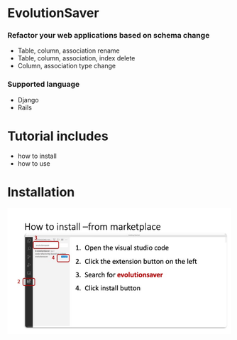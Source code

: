 # EvolutionSaver

### Refactor your web applications based on schema change
  - Table, column, association rename
  - Table, column, association, index delete
  - Column, association type change
  
### Supported language
  - Django
  - Rails


# Tutorial includes

  - how to install
  - how to use

# Installation
![Install from marketplace](demo-video/Slide4.jpeg)
